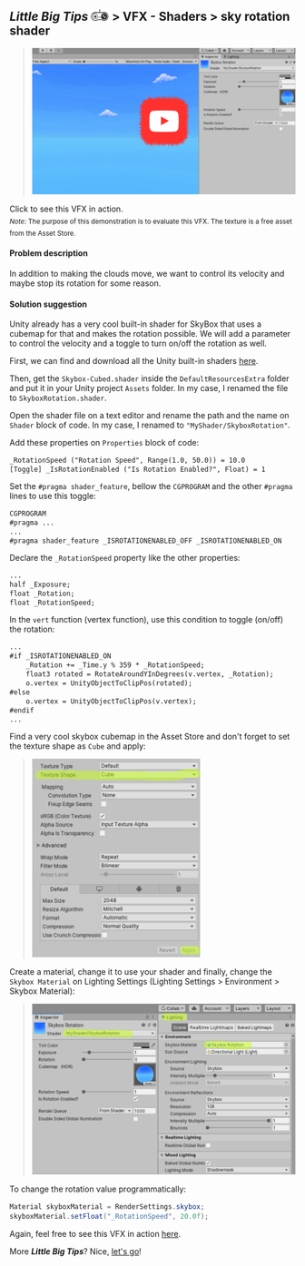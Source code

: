 ## _**Little Big Tips**_ ![Joystick](https://raw.githubusercontent.com/alissin/alissin.github.io/master/images/joystick.png) > VFX - Shaders > sky rotation shader

> [![sky rotation shader](./sky-rotation-shader_small.png)](https://youtu.be/RaVctatXrXM)

Click to see this VFX in action.<br/>
<sub>_Note:_ The purpose of this demonstration is to evaluate this VFX. The texture is a free asset from the Asset Store.</sub>

#### Problem description
In addition to making the clouds move, we want to control its velocity and maybe stop its rotation for some reason.

#### Solution suggestion
Unity already has a very cool built-in shader for SkyBox that uses a cubemap for that and makes the rotation possible. We will add a parameter to control the velocity and a toggle to turn on/off the rotation as well.

First, we can find and download all the Unity built-in shaders [here](https://unity3d.com/get-unity/download/archive).

Then, get the `Skybox-Cubed.shader` inside the `DefaultResourcesExtra` folder and put it in your Unity project `Assets` folder. In my case, I renamed the file to `SkyboxRotation.shader`.

Open the shader file on a text editor and rename the path and the name on `Shader` block of code. In my case, I renamed to `"MyShader/SkyboxRotation"`.

Add these properties on `Properties` block of code:

```
_RotationSpeed ("Rotation Speed", Range(1.0, 50.0)) = 10.0
[Toggle] _IsRotationEnabled ("Is Rotation Enabled?", Float) = 1
```

Set the `#pragma shader_feature`, bellow the `CGPROGRAM` and the other `#pragma` lines to use this toggle:

```
CGPROGRAM
#pragma ...
...
#pragma shader_feature _ISROTATIONENABLED_OFF _ISROTATIONENABLED_ON
```

Declare the `_RotationSpeed` property like the other properties:

```
...
half _Exposure;
float _Rotation;
float _RotationSpeed;
```

In the `vert` function (vertex function), use this condition to toggle (on/off) the rotation:

```
...
#if _ISROTATIONENABLED_ON
    _Rotation += _Time.y % 359 * _RotationSpeed;
    float3 rotated = RotateAroundYInDegrees(v.vertex, _Rotation);
    o.vertex = UnityObjectToClipPos(rotated);
#else
    o.vertex = UnityObjectToClipPos(v.vertex);
#endif
...
```

Find a very cool skybox cubemap in the Asset Store and don't forget to set the texture shape as `Cube` and apply:

> ![cubemap-texture](./cubemap-texture.png)

Create a material, change it to use your shader and finally, change the `Skybox Material` on Lighting Settings (Lighting Settings > Environment > Skybox Material):

> ![material_lighting-settings](./material_lighting-settings.png)

To change the rotation value programmatically:

```csharp
Material skyboxMaterial = RenderSettings.skybox;
skyboxMaterial.setFloat("_RotationSpeed", 20.0f);
```

Again, feel free to see this VFX in action [here](https://youtu.be/RaVctatXrXM).

More _**Little Big Tips**_? Nice, [let's go](https://github.com/alissin/little-big-tips)!